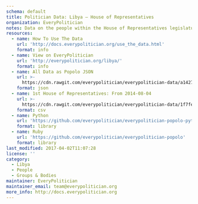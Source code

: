 ```yaml
---
schema: default
title: Politician Data: Libya — House of Representatives
organization: EveryPolitician
notes: Data on the people within the House of Representatives legislature of Libya.
resources:
  - name: How To Use The Data
    url: 'http://docs.everypolitician.org/use_the_data.html'
    format: info
  - name: View on EveryPolitician
    url: 'http://everypolitician.org/libya/'
    format: info
  - name: All Data as Popolo JSON
    url: >-
      https://cdn.rawgit.com/everypolitician/everypolitician-data/a14270739ac0358973dbb33b4dc65f9352d61a16/data/Libya/House_of_Representatives/ep-popolo-v1.0.json
    format: json
  - name: 1st House of Representatives: From 2014-08-04
    url: >-
      https://cdn.rawgit.com/everypolitician/everypolitician-data/1f7fea73833a37b274628757e942e134a20a1341/data/Libya/House_of_Representatives/term-1.csv
    format: csv
  - name: Python
    url: 'https://github.com/everypolitician/everypolitician-popolo-python'
    format: library
  - name: Ruby
    url: 'https://github.com/everypolitician/everypolitician-popolo'
    format: library
last_modified: 2017-04-02T11:07:28
license: ''
category:
  - Libya
  - People
  - Groups & Bodies
maintainer: EveryPolitician
maintainer_email: team@everypolitician.org
more_info: http://docs.everypolitician.org
---
```

